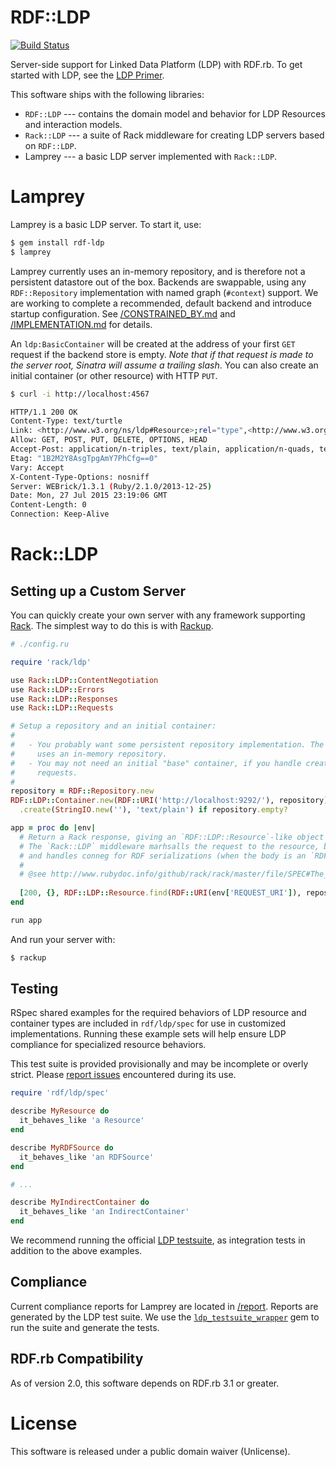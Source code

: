 RDF::LDP
========

[![Build Status](https://travis-ci.org/ruby-rdf/rdf-ldp.svg?branch=develop)](https://travis-ci.org/ruby-rdf/rdf-ldp)

Server-side support for Linked Data Platform (LDP) with RDF.rb. To get started
with LDP, see the [LDP Primer](https://dvcs.w3.org/hg/ldpwg/raw-file/default/ldp-primer/ldp-primer.html).

This software ships with the following libraries:

  - `RDF::LDP` --- contains the domain model and behavior for LDP Resources and
  interaction models.
  - `Rack::LDP` --- a suite of Rack middleware for creating LDP servers based on
  `RDF::LDP`.
  - Lamprey --- a basic LDP server implemented with `Rack::LDP`.

Lamprey
=======

Lamprey is a basic LDP server. To start it, use:

```sh
$ gem install rdf-ldp
$ lamprey
```

Lamprey currently uses an in-memory repository, and is therefore not a
persistent datastore out of the box. Backends are swappable, using any
`RDF::Repository` implementation with named graph (`#context`) support. We are
working to complete a recommended, default backend and introduce startup
configuration. See [/CONSTRAINED_BY.md](/CONSTRAINED_BY.md) and
[/IMPLEMENTATION.md](/IMPLEMENTATION.md) for details.

An `ldp:BasicContainer` will be created at the address of your first `GET`
request if the backend store is empty. _Note that if that request is made to the
server root, Sinatra will assume a trailing slash_. You can also create an
initial container (or other resource) with HTTP `PUT`.

```bash
$ curl -i http://localhost:4567

HTTP/1.1 200 OK
Content-Type: text/turtle
Link: <http://www.w3.org/ns/ldp#Resource>;rel="type",<http://www.w3.org/ns/ldp#RDFSource>;rel="type",<http://www.w3.org/ns/ldp#BasicContainer>;rel="type"
Allow: GET, POST, PUT, DELETE, OPTIONS, HEAD
Accept-Post: application/n-triples, text/plain, application/n-quads, text/x-nquads, application/ld+json, application/x-ld+json, application/rdf+json, text/html, text/n3, text/rdf+n3, application/rdf+n3, application/rdf+xml, text/csv, text/tab-separated-values, application/csvm+json, text/turtle, text/rdf+turtle, application/turtle, application/x-turtle, application/trig, application/x-trig, application/trix
Etag: "1B2M2Y8AsgTpgAmY7PhCfg==0"
Vary: Accept
X-Content-Type-Options: nosniff
Server: WEBrick/1.3.1 (Ruby/2.1.0/2013-12-25)
Date: Mon, 27 Jul 2015 23:19:06 GMT
Content-Length: 0
Connection: Keep-Alive
```

Rack::LDP
==========

Setting up a Custom Server
--------------------------

You can quickly create your own server with any framework supporting
[Rack](https://github.com/rack/). The simplest way to do this is with
[Rackup](https://github.com/rack/rack/wiki/(tutorial)-rackup-howto).

```ruby
# ./config.ru

require 'rack/ldp'

use Rack::LDP::ContentNegotiation
use Rack::LDP::Errors
use Rack::LDP::Responses
use Rack::LDP::Requests

# Setup a repository and an initial container:
#
#   - You probably want some persistent repository implementation. The example
#     uses an in-memory repository.
#   - You may not need an initial "base" container, if you handle create on PUT
#     requests.
#
repository = RDF::Repository.new 
RDF::LDP::Container.new(RDF::URI('http://localhost:9292/'), repository)
  .create(StringIO.new(''), 'text/plain') if repository.empty?

app = proc do |env|
  # Return a Rack response, giving an `RDF::LDP::Resource`-like object as the body.
  # The `Rack::LDP` middleware marhsalls the request to the resource, builds the response,
  # and handles conneg for RDF serializations (when the body is an `RDF::LDP::RDFSource`).
  #
  # @see http://www.rubydoc.info/github/rack/rack/master/file/SPEC#The_Response
  
  [200, {}, RDF::LDP::Resource.find(RDF::URI(env['REQUEST_URI']), repository)]
end

run app
```

And run your server with: 

```sh
$ rackup
```

Testing
-------

RSpec shared examples for the required behaviors of LDP resource and container
types are included in `rdf/ldp/spec` for use in customized implementations.
Running these example sets will help ensure LDP compliance for specialized
resource behaviors.

This test suite is provided provisionally and may be incomplete or overly
strict. Please [report issues](https://github.com/ruby-rdf/rdf-ldp/issues)
encountered during its use.

```ruby
require 'rdf/ldp/spec'

describe MyResource do
  it_behaves_like 'a Resource'
end

describe MyRDFSource do
  it_behaves_like 'an RDFSource'
end

# ...

describe MyIndirectContainer do
  it_behaves_like 'an IndirectContainer'
end
```

We recommend running the official
[LDP testsuite](https://github.com/cbeer/ldp_testsuite_wrapper), as integration
tests in addition to the above examples.

Compliance
----------

Current compliance reports for Lamprey are located in [/report](report/).
Reports are generated by the LDP test suite. We use the
[`ldp_testsuite_wrapper`](https://github.com/cbeer/ldp_testsuite_wrapper)
gem to run the suite and generate the tests.

RDF.rb Compatibility
--------------------------

As of version 2.0, this software depends on RDF.rb 3.1 or greater.


License
========

This software is released under a public domain waiver (Unlicense).
